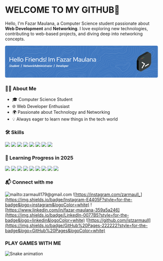 # WELCOME TO MY GITHUB👋

Hello, I'm Fazar Maulana, a Computer Science student passionate about **Web Development** and **Networking**. I love exploring new technologies, contributing to web-based projects, and diving deep into networking concepts.

![Fazar's Learning Journey](img/github-header-image.png)

### 👨‍💻 About Me
- 🎓 Computer Science Student
- 🌐 Web Developer Enthusiast
- 🌍 Passionate about Technology and Networking
- 💡 Always eager to learn new things in the tech world

### 🛠️ Skills
<img src="https://img.shields.io/badge/HTML5-E34F26?style=for-the-badge&logo=html5&logoColor=white" /> <img src="https://img.shields.io/badge/CSS3-1572B6?style=for-the-badge&logo=css3&logoColor=white"> <img src="https://img.shields.io/badge/JavaScript-323330?style=for-the-badge&logo=javascript&logoColor=F7DF1E"> <img src="https://img.shields.io/badge/PHP-777BB4?style=for-the-badge&logo=php&logoColor=white"/> <img src="https://img.shields.io/badge/Dart-0175C2?style=for-the-badge&logo=dart&logoColor=white"> <img src="https://img.shields.io/badge/Laravel-FF2D20?style=for-the-badge&logo=laravel&logoColor=white" /> <img src ="https://img.shields.io/badge/MongoDB-4EA94B?style=for-the-badge&logo=mongodb&logoColor=white"> <img src="https://img.shields.io/badge/MySQL-005C84?style=for-the-badge&logo=mysql&logoColor=white">

### 🚀 Learning Progress in 2025
<img src = "https://img.shields.io/badge/Flutter-02569B?style=for-the-badge&logo=flutter&logoColor=white">
<img src="https://img.shields.io/badge/Vue%20js-35495E?style=for-the-badge&logo=vuedotjs&logoColor=4FC08D">
<img src="https://img.shields.io/badge/React-20232A?style=for-the-badge&logo=react&logoColor=61DAFB">
<img src= "https://img.shields.io/badge/Express%20js-000000?style=for-the-badge&logo=express&logoColor=white">
<img src="https://img.shields.io/badge/Kubernetes-3069DE?style=for-the-badge&logo=kubernetes&logoColor=white">
<img src="https://img.shields.io/badge/Node%20js-339933?style=for-the-badge&logo=nodedotjs&logoColor=white">
<img src="https://img.shields.io/badge/next%20js-000000?style=for-the-badge&logo=nextdotjs&logoColor=white">
<img src="https://img.shields.io/badge/Kotlin-B125EA?style=for-the-badge&logo=kotlin&logoColor=white">
<img src="https://img.shields.io/badge/Supabase-181818?style=for-the-badge&logo=supabase&logoColor=white">


### 📬 Connect with me
![mailto:zarmaull179@gmail.com](https://img.shields.io/badge/Gmail-D14836?style=for-the-badge&logo=gmail&logoColor=white) ![https://instagram.com/zarmaull_](https://img.shields.io/badge/Instagram-E4405F?style=for-the-badge&logo=instagram&logoColor=white) ![https://www.linkedin.com/in/fazar-maulana-359a5a246](https://img.shields.io/badge/LinkedIn-0077B5?style=for-the-badge&logo=linkedin&logoColor=white) ![https://github.com/istzarmaull](https://img.shields.io/badge/GitHub%20Pages-222222?style=for-the-badge&logo=GitHub%20Pages&logoColor=white)

### PLAY GAMES WITH ME 
<img src="https://raw.githubusercontent.com/maurodesouza/maurodesouza/output/snake.svg" alt="Snake animation" />
